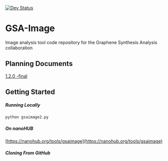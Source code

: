 [![Dev Status](https://img.shields.io/endpoint?url=https://salty-headland-67572.herokuapp.com/badges/phase?repo=GSA-Image)](https://img.shields.io/endpoint?url=https://salty-headland-67572.herokuapp.com/badges/phase?repo=GSA-Image)

# GSA-Image
Image analysis tool code repository for the Graphene Synthesis Analysis collaboration

## Planning Documents
[1.2.0 -final](https://github.com/nanoMFG/GSA-Image/blob/planning/doc/SPD/GSAImage_SPD_v1.2.0.md)

## Getting Started

##### Running Locally

`python gsaimage2.py`

##### On nanoHUB
[https://nanohub.org/tools/gsaimage](https://nanohub.org/tools/gsaimage)

<!-- These instructions will get you a copy of the project up and running on your local machine for development and testing purposes. 
See deployment for notes on how to deploy the project on a live system. -->
##### Cloning From GitHub

